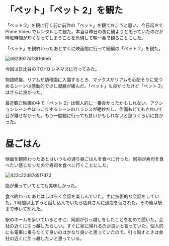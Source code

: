 # 「ペット」「ペット 2」を観た
「ペット 2」を観に行く前に前作の「ペット」を観ておこうと思い、今日起きて Prime Video でレンタルして観た。本当は昨日の夜に観ようと思っていたのだが睡眠時間が短くなってしまうことを危惧して朝一番で観ることにした。

「ペット」を観終わったあとすぐに映画館に行って続編の「ペット 2」を観た。

![6829977df38169eb](/images/2019/08/6829977df38169eb.jpg)

今回は日比谷の TOHO シネマズに行ってみた。

物語終盤、リアムが幼稚園に入園するとき、マックスがリアムを心配そうに見つめるシーンは感動的で少し涙腺が緩んだ。「ペット」も良かったけど「ペット 2」はさらに良かった。

最近観た映画の中で「ペット 2」は個人的に一番良かったかもしれない。アクションシーンやほっこりするシーンのバランスが絶妙だし、作画もとてもきれいで目が離せなかった。もう一度観に行っても良いかもしれないと思うくらいに良かった。

# 昼ごはん
映画を観終わったあとはいつもの通り昼ごはんを食べに行った。同期が寿司を食べたい感じだったので寿司を食べに行くことにした。

![422c22d87d9f7d72](/images/2019/08/422c22d87d9f7d72.jpg)

脂が乗っていてとても美味しかった。

食べ終わったあとはしばらく会話を楽しんでいた。主に技術的な会話をしていた。1 時間以上ずっと話し込んでいたら店員さんに退店を促された。その後は駅まで歩いて別れた。

駅のホームを歩いているときに、同期が引っ越しをしたことを初めて聞いた。会社の近くに引っ越したらしい。すぐに家に帰れるのが良いと言っていた。個人的にも電車に乗らなくて良いのはかなり良いと思っていたので、引っ越すときは会社の近くに引っ越したいと思っている。
